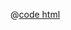 <DemoWrap>
  <template #header>

### 同步路由

  </template>
  <template #tip>

注意 `Protable` 上 `sync-route` 此项设置优先级最高，若设置为 `false` 将关闭所有同步路由功能。

  </template>
  <template #demo>
    <NOSyncRouterDemo />
  </template>

@[code html](./NOSyncRouterDemo.vue) </DemoWrap>

